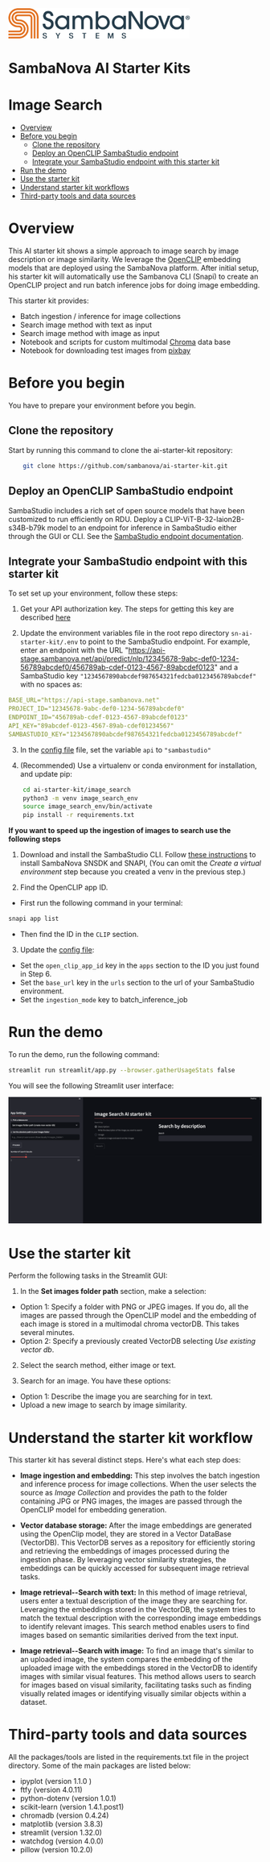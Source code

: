 <a href="https://sambanova.ai/">
<picture>
  <source media="(prefers-color-scheme: dark)" srcset="../images/SambaNova-light-logo-1.png" height="60">
  <img alt="SambaNova logo" src="../images/SambaNova-dark-logo-1.png" height="60">
</picture>
</a>

SambaNova AI Starter Kits
====================
# Image Search
<!-- TOC -->
- [Overview](#overview)
- [Before you begin](#before-you-begin)
    - [Clone the repository](#clone-the-repository)
    - [Deploy an OpenCLIP SambaStudio endpoint](#deploy-an-openclip-sambastudio-endpoint)
    - [Integrate your SambaStudio endpoint with this starter kit](#integrate-your-sambastudio-endpoint-with-this-starter-kit)
- [Run the demo](#run-the-demo)
- [Use the starter kit](#use-the-starter-kit)
- [Understand starter kit workflows](#understand-the-starter-kit-workflow)
- [Third-party tools and data sources](#third-party-tools-and-data-sources)

<!-- /TOC -->


# Overview 

This AI starter kit shows a simple approach to image search by image description or image similarity. We leverage the [OpenCLIP](https://github.com/mlfoundations/open_clip) embedding models that are deployed using the SambaNova platform. After initial setup, his starter kit will automatically use the Sambanova CLI (Snapi) to create an OpenCLIP project and run batch inference jobs for doing image embedding.

This starter kit provides:

- Batch ingestion / inference for image collections
- Search image method with text as input
- Search image method with image as input
- Notebook and scripts for custom multimodal [Chroma](https://docs.trychroma.com/multi-modal) data base
- Notebook for downloading test images from [pixbay](https://pixabay.com/)  

# Before you begin

You have to prepare your environment before you begin. 

## Clone the repository

Start by running this command to clone the ai-starter-kit repository: 

```bash
    git clone https://github.com/sambanova/ai-starter-kit.git
```

## Deploy an OpenCLIP SambaStudio endpoint

SambaStudio includes a rich set of open source models that have been customized to run efficiently on RDU. Deploy a CLIP-ViT-B-32-laion2B-s34B-b79k model to an endpoint for inference in SambaStudio either through the GUI or CLI. See the [SambaStudio endpoint documentation](https://docs.sambanova.ai/sambastudio/latest/endpoints.html). 


## Integrate your SambaStudio endpoint with this starter kit

To set set up your environment, follow these steps: 

1. Get your API authorization key. The steps for getting this key are described [here](https://docs.sambanova.ai/sambastudio/latest/cli-setup.html#_acquire_the_api_key)

2. Update the environment variables file in the root repo directory `sn-ai-starter-kit/.env` to point to the SambaStudio endpoint. For example, enter an endpoint with the URL "https://api-stage.sambanova.net/api/predict/nlp/12345678-9abc-def0-1234-56789abcdef0/456789ab-cdef-0123-4567-89abcdef0123" and a SambaStudio key `"1234567890abcdef987654321fedcba0123456789abcdef"` with no spaces as:

```yaml
BASE_URL="https://api-stage.sambanova.net"
PROJECT_ID="12345678-9abc-def0-1234-56789abcdef0"
ENDPOINT_ID="456789ab-cdef-0123-4567-89abcdef0123"
API_KEY="89abcdef-0123-4567-89ab-cdef01234567"
SAMBASTUDIO_KEY="1234567890abcdef987654321fedcba0123456789abcdef"
```
3. In the [config file](./config.yaml) file, set the variable `api` to `"sambastudio"`    

4. (Recommended) Use a virtualenv or conda environment for installation, and update pip:
```bash
    cd ai-starter-kit/image_search
    python3 -m venv image_search_env
    source image_search_env/bin/activate
    pip install -r requirements.txt
```

**If you want to speed up the ingestion of images to search use the following steps**

1. Download and install the SambaStudio CLI. Follow [these instructions](https://docs.sambanova.ai/sambastudio/latest/cli-setup.html) to install SambaNova SNSDK and SNAPI, (You can omit the *Create a virtual environment* step because you created a venv in the previous step.)

2. Find the OpenCLIP app ID. 
* First run the following command in your terminal:  
```bash
snapi app list 
```
* Then find the ID in the ```CLIP``` section.

3. Update the  [config file](./config.yaml):
* Set the `open_clip_app_id` key in the `apps` section to the ID you just found in Step 6. 
* Set the `base_url` key in the `urls` section to the url of your SambaStudio environment.
* Set the `ingestion_mode` key to batch_inference_job


# Run the demo

To run the demo, run the following command:

```bash
streamlit run streamlit/app.py --browser.gatherUsageStats false  
```

You will see the following Streamlit user interface:

![capture of image_search_demo](./docs/image_search.png)


# Use the starter kit 

Perform the following tasks in the Streamlit GUI:

1. In the **Set images folder path** section, make a selection: 
* Option 1: Specify a folder with PNG or JPEG images. If you do, all the images are passed through the OpenCLIP model and the embedding of each image is stored in a multimodal chroma vectorDB. This takes several minutes.
* Option 2: Specify a previously created VectorDB selecting *Use existing vector db*.

2. Select the search method, either image or text.

3. Search for an image. You have these options: 
* Option 1: Describe the image you are searching for in text.
* Upload a new image to search by image similarity.

# Understand the starter kit workflow

This starter kit has several distinct steps. Here's what each step does: 

* **Image ingestion and embedding:** This step involves the batch ingestion and inference process for image collections. When the user selects the source as *Image Collection* and provides the path to the folder containing JPG or PNG images, the images are passed through the OpenCLIP model for embedding generation.

* **Vector database storage:** After the image embeddings are generated using the OpenClip model, they are stored in a Vector DataBase (VectorDB). This VectorDB serves as a repository for efficiently storing and retrieving the embeddings of images processed during the ingestion phase. By leveraging vector similarity strategies, the embeddings can be quickly accessed for subsequent image retrieval tasks.

* **Image retrieval--Search with text:** In this method of image retrieval, users enter a textual description of the image they are searching for. Leveraging the embeddings stored in the VectorDB, the system tries to match the textual description with the corresponding image embeddings to identify relevant images. This search method enables users to find images based on semantic similarities derived from the text input.

* **Image retrieval--Search with image:** To find an image that's similar to an uploaded image, the system compares the embedding of the uploaded image with the embeddings stored in the VectorDB to identify images with similar visual features. This method allows users to search for images based on visual similarity, facilitating tasks such as finding visually related images or identifying visually similar objects within a dataset.

# Third-party tools and data sources

All the packages/tools are listed in the requirements.txt file in the project directory. Some of the main packages are listed below:

- ipyplot (version 1.1.0 )
- ftfy (version  4.0.11)
- python-dotenv (version 1.0.1)
- scikit-learn (version 1.4.1.post1)
- chromadb (version 0.4.24)
- matplotlib (version 3.8.3)
- streamlit (version 1.32.0)
- watchdog (version 4.0.0)
- pillow (version 10.2.0)
